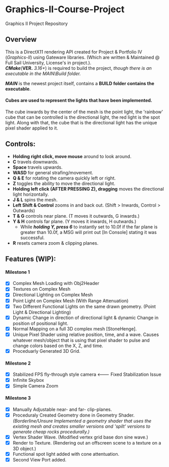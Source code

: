 # Graphics-II-Course-Project
Graphics II Project Repository

## Overview
This is a DirectX11 rendering API created for Project & Portfolio IV (*Graphics-II*) using Gateware libraries. (Which are written & Maintained @ Full Sail University, License's in project.).  
***CMake***(**VER.** *3.16+*) is required to build the project, *though there is an executable in the MAIN\Build folder.*

***MAIN*** is the newest project itself, contains a **BUILD folder contains the executable**.
#### Cubes are used to represent the lights that have been implemented.
The cube inwards by the center of the mesh is the point light, the 'rainbow' cube that can be controlled is the directional light, the red light is the spot light.
Along with that, the cube that is the directional light has the unique pixel shader applied to it.

## Controls:
- **Holding right click, move mouse** around to look around.
- **C** travels downwards.
- **Space** travels upwards.
- **WASD** for general strafing/movement.
- **Q & E** for rotating the camera quickly left or right.
- **Z** toggles the ability to move the directional light.
- **Holding left click (AFTER PRESSING Z), dragging** moves the directional light horizontally.
- **J & L** spins the mesh.
- **Left Shift & Control** zooms in and back out. (Shift > Inwards, Control > Outwards)
- **T & G** controls near plane. (T moves it outwards, G inwards.)
- **Y & H** controls far plane. (Y moves it inwards, H outwards.) 
	- While ***holding Y, press 6*** to instantly set to 10.0f if the far plane is greater than 10.0f, a MSG will print out [In Console] stating it was successful.
- **R** resets camera zoom & clipping planes.

## Features (WIP):

#### Milestone 1
- [x] Complex Mesh Loading with Obj2Header
- [x] Textures on Complex Mesh
- [x] Directional Lighting on Complex Mesh
- [x] Point Light on Complex Mesh (With Range Attenuation)
- [x] Two Different Functional Lights on the same drawn geometry. (Point Light & Directional Lighting)
- [x] Dynamic Change in direction of directional light & dynamic Change in position of positional light.
- [x] Normal Mapping on a full 3D complex mesh [StoneHenge].
- [x] Unique Pixel Shader using relative position, time, and a wave. Causes whatever mesh/object that is using that pixel shader to pulse and change colors based on the X, Z, and time.
- [x] Proceduarly Generated 3D Grid.
#### Milestone 2
- [x] Stabilized FPS fly-through style camera <--- Fixed Stabilization Issue
- [x] Infinite Skybox
- [x] Simple Camera Zoom
#### Milestone 3
- [x] Manually Adjustable near- and far- clip-planes.
- [x] Proceduraly Created Geometry done in Geometry Shader. *(Borderline/Unsure Implemented a geometry shader that uses the existing mesh and creates smaller versions and 'spilt' versions to generate cheap rocks procedurally.)*
- [x] Vertex Shader Wave. (Modified vertex grid base don sine wave.)
- [x] Render to Texture. (Rendering out an offscreen scene to a texture on a 3D object.)
- [x] Functional spot light added with cone attentuation.
- [x] Second View Port added.